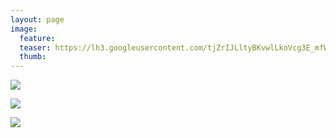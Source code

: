 ```yaml
---
layout: page
image:
  feature:
  teaser: https://lh3.googleusercontent.com/tjZrIJLltyBKvwlLkoVcg3E_mfWM12YLSy1z3qaySVk=w245
  thumb:
---
```


![](https://lh3.googleusercontent.com/bpQjpUe6Rnen9m2UO4b_BNe927fSyR836qD1gtaIp64=w800)

![](https://lh3.googleusercontent.com/7sj_Dbe3e16ZIxUoRPPDC1E-rd_qyQ3nlnS2OCSJNBU=w800)

![](https://lh3.googleusercontent.com/fRD3AQU2Vl_JRfYCpg8V1Y_xOle6K7lY117s9Vn7iGU=w800)
